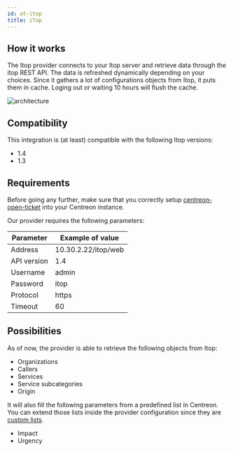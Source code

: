 ```yaml
---
id: ot-itop
title: iTop
---
```


## How it works

The Itop provider connects to your Itop server and retrieve data through the
itop REST API. The data is refreshed dynamically depending on your choices.
Since it gathers a lot of configurations objects from Itop, it puts them in
cache. Loging out or waiting 10 hours will flush the cache.

![architecture](../../assets/integrations/open-tickets/ot-itop-architecture.png)

## Compatibility

This integration is (at least) compatible with the following Itop versions:

  - 1.4
  - 1.3

## Requirements

Before going any further, make sure that you correctly setup
[centreon-open-ticket](../../alerts-notifications/ticketing.md#advanced-configuration) into your Centreon instance.

Our provider requires the following parameters:

| Parameter   | Example of value    |
| ----------- | ------------------- |
| Address     | 10.30.2.22/itop/web |
| API version | 1.4                 |
| Username    | admin               |
| Password    | itop                |
| Protocol    | https               |
| Timeout     | 60                  |

## Possibilities

As of now, the provider is able to retrieve the following objects from Itop:

  - Organizations
  - Callers
  - Services
  - Service subcategories
  - Origin

It will also fill the following parameters from a predefined list in Centreon.
You can extend those lists inside the provider configuration since they are
[custom lists](../../alerts-notifications/ticketing.md#advanced-configuration).

  - Impact
  - Urgency
